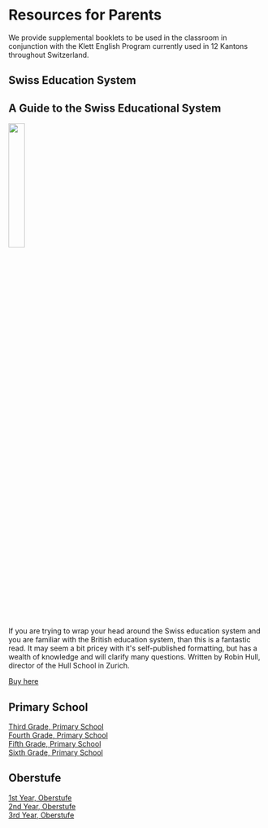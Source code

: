 # Resources for Parents
We provide supplemental booklets to be used in the classroom in conjunction with the Klett English Program currently used in 12 Kantons throughout Switzerland.

## Swiss Education System

## A Guide to the Swiss Educational System

<img src="https://i.imgur.com/9byDLFn.png" width="25%" />

If you are trying to wrap your head around the Swiss education system and you are familiar with the British education system, than this is a fantastic read.  It may seem a bit pricey with it's self-published formatting, but has a wealth of knowledge and will clarify many questions.  Written by Robin Hull, director of the Hull School in Zurich. 
 

<a href="https://guideto.ch/" rel="nofollow"> Buy here
</a>  







## Primary School

[Third Grade, Primary School](/support/primary-3rd)  
[Fourth Grade, Primary School](/support/primary-4th)  
[Fifth Grade, Primary School](/support/primary-5th)  
[Sixth Grade, Primary School](/support/primary-6th)

## Oberstufe

[1st Year, Oberstufe](/support/oberstufe-1)  
[2nd Year, Oberstufe](/support/oberstufe-2)  
[3rd Year, Oberstufe](/support/oberstufe-3)  

<!--stackedit_data:
eyJoaXN0b3J5IjpbLTM3MjI1MDI5M119
-->